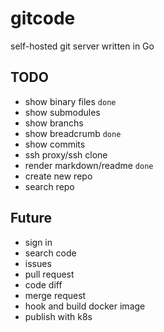 # gitcode
self-hosted git server written in Go

## TODO

* show binary files `done`
* show submodules
* show branchs
* show breadcrumb `done`
* show commits
* ssh proxy/ssh clone
* render markdown/readme `done`
* create new repo
* search repo

## Future

* sign in
* search code
* issues
* pull request
* code diff
* merge request
* hook and build docker image
* publish with k8s